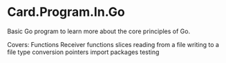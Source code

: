 # Card.Program.In.Go

Basic Go program to learn more about the core principles of Go.

Covers:
  Functions
  Receiver functions 
  slices 
  reading from a file 
  writing to a file
  type conversion
  pointers 
  import packages
  testing 
  
